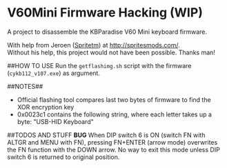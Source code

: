 # V60Mini Firmware Hacking (WIP)
A project to disassemble the KBParadise V60 Mini keyboard firmware.

With help from Jeroen ([Spritetm](https://www.reddit.com/user/Spritetm)) at http://spritesmods.com/.   
Without his help, this project would not have been possible. Thanks man!

##HOW TO USE
Run the `getflashimg.sh` script with the firmware (`cykb112_v107.exe`) as argument.

##NOTES##
* Official flashing tool compares last two bytes of firmware to find the XOR encryption key
* 0x0023c1 contains the following string, where each letter takes up a byte: "USB-HID Keyboard"

##TODOS AND STUFF
**BUG** When DIP switch 6 is ON (switch FN with ALTGR and MENU with FN), pressing FN+ENTER (arrow mode) overwrites the FN function with the DOWN arrow. No way to exit this mode unless DIP switch 6 is returned to original position.

